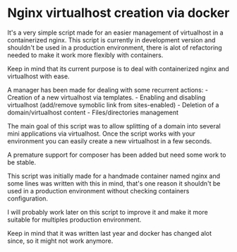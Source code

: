 # Nginx virtualhost creation via docker

It's a very simple script made for an easier management of virtualhost in a containerized nginx.
This script is currently in development version and shouldn't be used in a production environment, there is alot of refactoring needed
to make it work more flexibly with containers.

Keep in mind that its current purpose is to deal with containerized nginx and virtualhost with ease.

A manager has been made for dealing with some recurrent actions:
	- Creation of a new virtualhost via templates.
	- Enabling and disabling virtualhost (add/remove symoblic link from sites-enabled)
	- Deletion of a domain/virtualhost content
	- Files/directories management

The main goal of this script was to allow splitting of a domain into several mini applications via virtualhost.
Once the script works with your environment you can easily create a new virtualhost in a few seconds.

A premature support for composer has been added but need some work to be stable.

This script was initially made for a handmade container named nginx and some lines was written with this in mind, that's
one reason it shouldn't be used in a production environment without checking containers configuration.

I will probably work later on this script to improve it and make it more suitable for multiples production environment.

Keep in mind that it was written last year and docker has changed alot since, so it might not work anymore.

